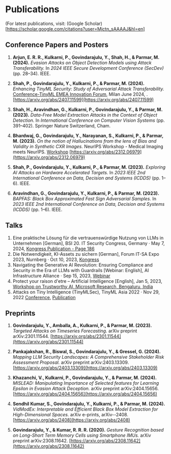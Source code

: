 # Publications
(For latest publications, visit: (Google Scholar)[https://scholar.google.com/citations?user=Mjctn_sAAAAJ&hl=en]


## Conference Papers and Posters
1. **Arjun, E. R. R., Kulkarni, P., Govindarajulu, Y., Shah, H., & Parmar, M. (2024).** *Evasion Attacks on Object Detection Models using Attack Transferability.* In *2024 IEEE Secure Development Conference (SecDev)* (pp. 28–34). IEEE.
2. **Shah, P., Govindarajulu, Y., Kulkarni, P., & Parmar, M. (2024).** *Enhancing TinyML Security: Study of Adversarial Attack Transferability.* [Conference-TinyML EMEA Innovation Forum](https://horizon-cobalt.eu/cobalt-emea2024/), Milan June 2024, . [https://arxiv.org/abs/2407.11599](https://arxiv.org/abs/2407.11599)

3. **Shah, H., Aravindhan, G., Kulkarni, P., Govindarajulu, Y., & Parmar, M. (2023).** *Data-Free Model Extraction Attacks in the Context of Object Detection.* In *International Conference on Computer Vision Systems* (pp. 391–402). Springer Nature Switzerland, Cham.

4. **Bhardwaj, G., Govindarajulu, Y., Narayanan, S., Kulkarni, P., & Parmar, M. (2023).** *On the notion of Hallucinations from the lens of Bias and Validity in Synthetic CXR Images.* NeurIPS Workshop - Medical Imaging meets NeurIPS. [Workshop](https://neurips.cc/virtual/2023/workshop/66536#wse-detail-82499) [https://arxiv.org/abs/2312.06979](https://arxiv.org/abs/2312.06979)

5. **Shah, P., Govindarajulu, Y., Kulkarni, P., & Parmar, M. (2023).** *Exploring AI Attacks on Hardware Accelerated Targets.* In *2023 IEEE 2nd International Conference on Data, Decision and Systems (ICDDS)* (pp. 1–6). IEEE.

6. **Aravindhan, G., Govindarajulu, Y., Kulkarni, P., & Parmar, M. (2023).** *BAPFAS: Black Box Approximated Fast Sign Adversarial Samples.* In *2023 IEEE 2nd International Conference on Data, Decision and Systems (ICDDS)* (pp. 1–6). IEEE.


## Talks 
1. Eine praktische Lösung für die vertrauenswürdige Nutzung von LLMs in Unternehmen [German], BSI 20. IT Security Congress, Germany · May 7, 2024, [Kongress Publication - Page 186](https://www.bsi.bund.de/SharedDocs/Downloads/DE/BSI/Veranstaltungen/ITSiKongress/20ter/Kongressdokumentation_2024.pdf?__blob=publicationFile&v=5)
2. Die Notwendigkeit, KI-Assets zu sichern [German], Forum IT-SA Expo 2023, Nurnberg · Oct 10, 2023, [Kongress](https://www.itsa365.de/de-de/actions-events/2023/it-sa-expo-foren-2023/knowledge-d/die-notwendigkeit-ki-assets-zu-sichern-sits-swissit)
3. Navigating the Generative AI Revolution: Ensuring Compliance and Security in the Era of LLMs with Guardrails [Webinar: English], AI Infrastructure Alliance · Sep 15, 2023, [Webinar](https://community.ai-infrastructure.org/public/videos/aishield-navigating-the-generative-ai-revolution-ensuring-compliance-and-security-in-the-era-of-llms-with-guardrails-2023-09-14)
4. Protect your raison d'etre – Artificial Intelligence [English], Jan 5, 2023, [Workshop on Trustworthy AI, Microsoft Research, Bengaluru, India](https://trust-ai-workshop.github.io/)
5. Attacks on Tiny Intelligence (TinyMLSec), TinyML Asia 2022 · Nov 29, 2022 [Conference](https://www.tinyml.org/event/asia-2022/#speakers), [Publication](https://www.youtube.com/watch?v=CYc3RHZxzqY)

## Preprints
1. **Govindarajulu, Y., Amballa, A., Kulkarni, P., & Parmar, M. (2023).** *Targeted Attacks on Timeseries Forecasting.* arXiv preprint arXiv:2301.11544. [https://arxiv.org/abs/2301.11544](https://arxiv.org/abs/2301.11544)

2. **Pankajakshan, R., Biswal, S., Govindarajulu, Y., & Gressel, G. (2024).** *Mapping LLM Security Landscapes: A Comprehensive Stakeholder Risk Assessment Proposal.* arXiv preprint arXiv:2403.13309. [https://arxiv.org/abs/2403.13309](https://arxiv.org/abs/2403.13309)

3. **Khazanchi, V., Kulkarni, P., Govindarajulu, Y., & Parmar, M. (2024).** *MISLEAD: Manipulating Importance of Selected features for Learning Epsilon in Evasion Attack Deception.* arXiv preprint arXiv:2404.15656. [https://arxiv.org/abs/2404.15656](https://arxiv.org/abs/2404.15656)

4. **Sendhil Kumar, S., Govindarajulu, Y., Kulkarni, P., & Parmar, M. (2024).** *VidModEx: Interpretable and Efficient Black Box Model Extraction for High-Dimensional Spaces.* arXiv e-prints, arXiv--2408. [https://arxiv.org/abs/2408](https://arxiv.org/abs/2408)

5. **Govindarajulu, Y., & Kumar, R. R. R. (2020).** *Gesture Recognition based on Long-Short Term Memory Cells using Smartphone IMUs.* arXiv preprint arXiv:2308.11642. [https://arxiv.org/abs/2308.11642](https://arxiv.org/abs/2308.11642)


